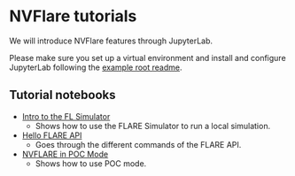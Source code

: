# NVFlare tutorials

We will introduce NVFlare features through JupyterLab.

Please make sure you set up a virtual environment and install and configure JupyterLab following the [example root readme](../README.md).

## Tutorial notebooks

* [Intro to the FL Simulator](./flare_simulator.ipynb)
  * Shows how to use the FLARE Simulator to run a local simulation.
* [Hello FLARE API](./flare_api.ipynb)
  * Goes through the different commands of the FLARE API.
* [NVFLARE in POC Mode](./setup_poc.ipynb)
  * Shows how to use POC mode.
